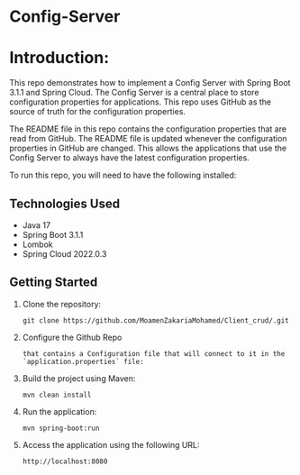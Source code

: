 # Config-Server

# Introduction:
This repo demonstrates how to implement a Config Server with Spring Boot 3.1.1 and Spring Cloud. The Config Server is a central place to store configuration properties for applications. This repo uses GitHub as the source of truth for the configuration properties.

The README file in this repo contains the configuration properties that are read from GitHub. The README file is updated whenever the configuration properties in GitHub are changed. This allows the applications that use the Config Server to always have the latest configuration properties.

To run this repo, you will need to have the following installed:

## Technologies Used

- Java 17
- Spring Boot 3.1.1
- Lombok
- Spring Cloud 2022.0.3


## Getting Started

1. Clone the repository:
   ```
   git clone https://github.com/MoamenZakariaMohamed/Client_crud/.git
   ```

2. Configure the Github Repo 
   ```
   that contains a Configuration file that will connect to it in the `application.properties` file:
   ```

3. Build the project using Maven:
   ```
   mvn clean install
   ```

4. Run the application:
   ```
   mvn spring-boot:run
   ```

5. Access the application using the following URL:
   ```
   http://localhost:8080
   ```

